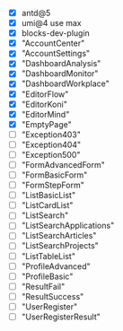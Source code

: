 - [x] antd@5
- [x] umi@4 use max
- [x] blocks-dev-plugin
- [x] "AccountCenter"
- [x] "AccountSettings"
- [x] "DashboardAnalysis"
- [x] "DashboardMonitor"
- [x] "DashboardWorkplace"
- [x] "EditorFlow"
- [x] "EditorKoni"
- [x] "EditorMind"
- [x] "EmptyPage"
- [ ] "Exception403"
- [ ] "Exception404"
- [ ] "Exception500"
- [ ] "FormAdvancedForm"
- [ ] "FormBasicForm"
- [ ] "FormStepForm"
- [ ] "ListBasicList"
- [ ] "ListCardList"
- [ ] "ListSearch"
- [ ] "ListSearchApplications"
- [ ] "ListSearchArticles"
- [ ] "ListSearchProjects"
- [ ] "ListTableList"
- [ ] "ProfileAdvanced"
- [ ] "ProfileBasic"
- [ ] "ResultFail"
- [ ] "ResultSuccess"
- [ ] "UserRegister"
- [ ] "UserRegisterResult"
